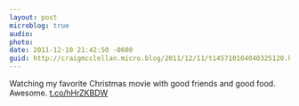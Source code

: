 ```yaml
---
layout: post
microblog: true
audio: 
photo: 
date: 2011-12-10 21:42:50 -0600
guid: http://craigmcclellan.micro.blog/2011/12/11/t145710104040325120.html
---
```

Watching my favorite Christmas movie with good friends and good food. Awesome.  [t.co/hHrZKBDW](http://t.co/hHrZKBDW)
